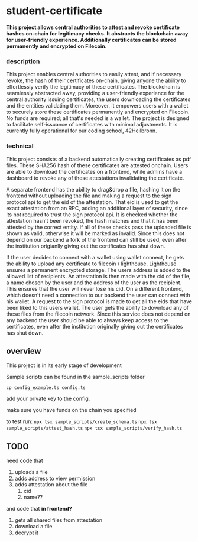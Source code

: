 # student-certificate

**This project allows central authorities to attest and revoke certificate hashes on-chain for legitimacy checks. It abstracts the blockchain away for user-friendly experience. Additionally certificates can be stored permanently and encrypted on Filecoin.**

### description

This project enables central authorities to easily attest, and if necessary revoke, the hash of their certificates on-chain, giving anyone the ability to effortlessly verify the legitimacy of these certificates.
The blockchain is seamlessly abstracted away, providing a user-friendly experience for the central authority issuing certificates, the users downloading the certificates and the entities validating them.
Moreover, it empowers users with a wallet to securely store these certificates permanently and encrypted on Filecoin. No funds are required; all that's needed is a wallet.
The project is designed to facilitate self-issuance of certificates with minimal adjustments. It is currently fully operational for our coding school, 42Heilbronn.

### technical

This project consists of a backend automatically creating certificates as pdf files.
These SHA256 hash of these certificates are attested onchain.
Users are able to download the certificates on a frontend, while admins have a dashboard to revoke any of these attestations invalidating the certificate.

A separate frontend has the ability to drag&drop a file, hashing it on the frontend without uploading the file and making a request to the sign protocol api to get the eid of the attestation. 
That eid is used to get the exact attestation from an RPC, adding an additional layer of security, since its not required to trust the sign protocol api.
It is checked whether the attestation hasn’t been revoked, the hash matches and that it has been attested by the correct entity.
If all of these checks pass the uploaded file is shown as valid, otherwise it will be marked as invalid.
Since this does not depend on our backend a fork of the frontend can still be used, even after the institution origianlly giving out the certificates has shut down. 

If the user decides to connect with a wallet using wallet connect, he gets the ability to upload any certificate to filecoin / lighthouse. Lighthouse ensures a permanent encrypted storage. The users address is added to the allowed list of recipients. An attestation is then made with the cid of the file, a name chosen by the user and the address of the user as the recipient. This ensures that the user will never lose his cid.
On a different frontend, which doesn’t need a connection to our backend the user can connect with his wallet. A request to the sign protocol is made to get all the eids that have been liked to this users wallet. The user gets the ability to download any of these files from the filecoin network. Since this service does not depend on any backend the user should be able to always keep access to the certificates, even after the institution originally giving out the certificates has shut down.

## overview 

This project is in its early stage of development

Sample scripts can be found in the sample_scripts folder

`cp config_example.ts config.ts`

add your private key to the config.

make sure you have funds on the chain you specified


to test run:
`npx tsx sample_scripts/create_schema.ts`
`npx tsx sample_scripts/attest_hash.ts`
`npx tsx sample_scripts/verify_hash.ts`


## TODO

need code that
1. uploads a file
2. adds address to view permission
3. adds attestation about the file
   1. cid
   2. name??

and code that **in frontend?**
1. gets all shared files from attestation
2. download a file
3. decrypt it
